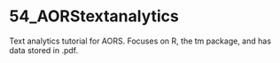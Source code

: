 # 54_AORStextanalytics
Text analytics tutorial for AORS.  Focuses on R, the tm package, and has data stored in .pdf. 
